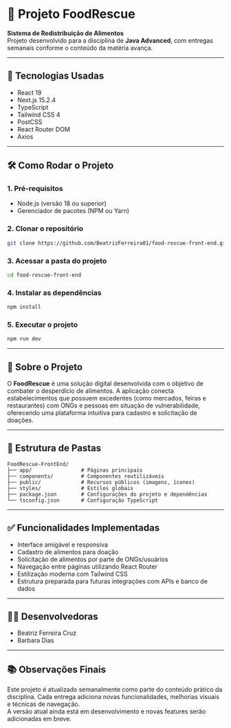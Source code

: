 # 🥦 Projeto FoodRescue

**Sistema de Redistribuição de Alimentos**  
Projeto desenvolvido para a disciplina de **Java Advanced**, com entregas semanais conforme o conteúdo da matéria avança.

---

## 🚀 Tecnologias Usadas

- React 19
- Next.js 15.2.4
- TypeScript
- Tailwind CSS 4
- PostCSS
- React Router DOM
- Axios

---

## 🛠️ Como Rodar o Projeto

### 1. Pré-requisitos
- Node.js (versão 18 ou superior)
- Gerenciador de pacotes (NPM ou Yarn)

### 2. Clonar o repositório
```bash
git clone https://github.com/BeatrizFerreira01/food-rescue-front-end.git
```

### 3. Acessar a pasta do projeto
```bash
cd food-rescue-front-end
```

### 4. Instalar as dependências
```bash
npm install
```

### 5. Executar o projeto
```bash
npm run dev
```

---

## 🧠 Sobre o Projeto

O **FoodRescue** é uma solução digital desenvolvida com o objetivo de combater o desperdício de alimentos. A aplicação conecta estabelecimentos que possuem excedentes (como mercados, feiras e restaurantes) com ONGs e pessoas em situação de vulnerabilidade, oferecendo uma plataforma intuitiva para cadastro e solicitação de doações.

---

## 📁 Estrutura de Pastas

```
FoodRescue-FrontEnd/
├── app/                # Páginas principais
├── components/         # Componentes reutilizáveis
├── public/             # Recursos públicos (imagens, ícones)
├── styles/             # Estilos globais
├── package.json        # Configurações do projeto e dependências
└── tsconfig.json       # Configuração TypeScript
```

---

## ✅ Funcionalidades Implementadas

- Interface amigável e responsiva
- Cadastro de alimentos para doação
- Solicitação de alimentos por parte de ONGs/usuários
- Navegação entre páginas utilizando React Router
- Estilização moderna com Tailwind CSS
- Estrutura preparada para futuras integrações com APIs e banco de dados

---

## 👩‍💻 Desenvolvedoras

- Beatriz Ferreira Cruz  
- Barbara Dias

---

## 📚 Observações Finais

Este projeto é atualizado semanalmente como parte do conteúdo prático da disciplina. Cada entrega adiciona novas funcionalidades, melhorias visuais e técnicas de navegação.  
A versão atual ainda está em desenvolvimento e novas features serão adicionadas em breve.
